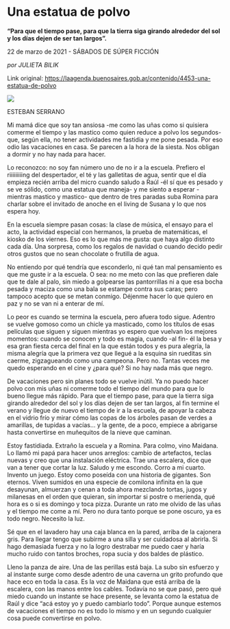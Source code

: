 # Una estatua de polvo

**“Para que el tiempo pase, para que la tierra siga girando alrededor del sol y los días dejen de ser tan largos”.**

22 de marzo de 2021 - SÁBADOS DE SÚPER FICCIÓN

_por JULIETA BILIK_

Link original: https://laagenda.buenosaires.gob.ar/contenido/4453-una-estatua-de-polvo



![](https://cdn.flowlikemusic.com/files/images/42440/af87ff12-7e78-4d48-8f1a-65c6a4660e3e.jpeg)




ESTEBAN SERRANO




Mi mamá dice que soy tan ansiosa -me como las uñas como si quisiera comerme el tiempo y las mastico como quien reduce a polvo los segundos- que, según ella, no tener actividades me fastidia y me pone pesada. Por eso odio las vacaciones en casa. Se parecen a la hora de la siesta. Nos obligan a dormir y no hay nada para hacer.




Lo reconozco: no soy fan número uno de no ir a la escuela. Prefiero el riiiiiiiiing del despertador, el té y las galletitas de agua, sentir que el día empieza recién arriba del micro cuando saludo a Raúl -él sí que es pesado y se ve sólido, como una estatua que maneja- y me siento a esperar -mientras mastico y mastico- que dentro de tres paradas suba Romina para charlar sobre el invitado de anoche en el living de Susana y lo que nos espera hoy.




En la escuela siempre pasan cosas: la clase de música, el ensayo para el acto, la actividad especial con hermanos, la prueba de matemáticas, el kiosko de los viernes. Eso es lo que más me gusta: que haya algo distinto cada día. Una sorpresa, como los regalos de navidad o cuando decido pedir otros gustos que no sean chocolate o frutilla de agua.




No entiendo por qué tendría que esconderlo, ni qué tan mal pensamiento es que me guste ir a la escuela. O sea: no me meto con las que prefieren dale que te dale al palo, sin miedo a golpearse las pantorrillas ni a que esa bocha pesada y maciza como una bala se estampe contra sus caras; pero tampoco acepto que se metan conmigo. Déjenme hacer lo que quiero en paz y no se van ni a enterar de mí.




Lo peor es cuando se termina la escuela, pero afuera todo sigue. Adentro se vuelve gomoso como un chicle ya masticado, como los títulos de esas películas que siguen y siguen mientras yo espero que vuelvan los mejores momentos: cuando se conocen y todo es magia, cuando -al fin- él la besa y esa gran fiesta cerca del final en la que están todos y es pura alegría, la misma alegría que la primera vez que llegué a la esquina sin rueditas sin caerme, zigzagueando como una campeona. Pero no. Tantas veces me quedo esperando en el cine y ¿para qué? Si no hay nada más que negro.




De vacaciones pero sin planes todo se vuelve inútil. Ya no puedo hacer polvo con mis uñas ni comerme todo el tiempo del mundo para que lo bueno llegue más rápido. Para que el tiempo pase, para que la tierra siga girando alrededor del sol y los días dejen de ser tan largos, al fin termine el verano y llegue de nuevo el tiempo de ir a la escuela, de apoyar la cabeza en el vidrio frío y mirar cómo las copas de los árboles pasan de verdes a amarillas, de tupidas a vacías… y la gente, de a poco, empiece a abrigarse hasta convertirse en muñequitos de la nieve que caminan.




Estoy fastidiada. Extraño la escuela y a Romina. Para colmo, vino Maidana. Lo llamó mi papá para hacer unos arreglos: cambio de artefactos, teclas nuevas y creo que una instalación eléctrica. Trae una escalera, dice que van a tener que cortar la luz. Saludo y me escondo. Corro a mi cuarto. Invento un juego. Estoy como poseída con una historia de gigantes. Son eternos. Viven sumidos en una especie de comilona infinita en la que desayunan, almuerzan y cenan a toda ahora mezclando tortas, jugos y milanesas en el orden que quieran, sin importar si postre o merienda, qué hora es o si es domingo y toca pizza. Durante un rato me olvido de las uñas y el tiempo me come a mí. Pero no dura tanto porque se pone oscuro, ya es todo negro. Necesito la luz.




Sé que en el lavadero hay una caja blanca en la pared, arriba de la cajonera gris. Para llegar tengo que subirme a una silla y ser cuidadosa al abrirla. Si hago demasiada fuerza y no la logro destrabar me puedo caer y haría mucho ruido con tantos broches, ropa sucia y dos baldes de plástico.




Lleno la panza de aire. Una de las perillas está baja. La subo sin esfuerzo y al instante surge como desde adentro de una caverna un grito profundo que hace eco en toda la casa. Es la voz de Maidana que está arriba de la escalera, con las manos entre los cables. Todavía no se que pasó, pero qué miedo cuando un instante se hace presente, se levanta como la estatua de Raúl y dice “acá estoy yo y puedo cambiarlo todo”. Porque aunque estemos de vacaciones el tiempo no es todo lo mismo y en un segundo cualquier cosa puede convertirse en polvo.




